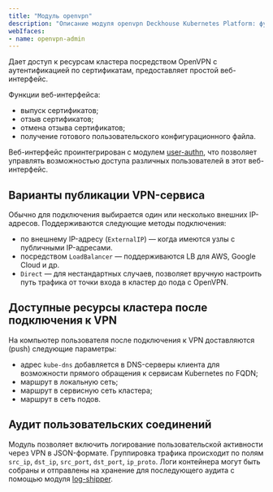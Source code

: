 ```yaml
---
title: "Модуль openvpn"
description: "Описание модуля openvpn Deckhouse Kubernetes Platform: функции, веб-интерфейс, варианты публикации VPN-сервиса, доступные ресурсы кластера после подключения и аудит пользовательских соединений."
webIfaces:
- name: openvpn-admin
---
```


Дает доступ к ресурсам кластера посредством OpenVPN с аутентификацией по сертификатам, предоставляет простой веб-интерфейс.

Функции веб-интерфейса:
- выпуск сертификатов;
- отзыв сертификатов;
- отмена отзыва сертификатов;
- получение готового пользовательского конфигурационного файла.

Веб-интерфейс проинтегрирован с модулем [user-authn](../user-authn/), что позволяет управлять возможностью доступа различных пользователей в этот веб-интерфейс.

## Варианты публикации VPN-сервиса

Обычно для подключения выбирается один или несколько внешних IP-адресов. Поддерживаются следующие методы подключения:
- по внешнему IP-адресу (`ExternalIP`) — когда имеются узлы с публичными IP-адресами.
- посредством `LoadBalancer` — поддерживаются LB для AWS, Google Cloud и др.
- `Direct` — для нестандартных случаев, позволяет вручную настроить путь трафика от точки входа в кластер до пода с OpenVPN.

## Доступные ресурсы кластера после подключения к VPN

На компьютер пользователя после подключения к VPN доставляются (push) следующие параметры:
- адрес `kube-dns` добавляется в DNS-серверы клиента для возможности прямого обращения к сервисам Kubernetes по FQDN;
- маршрут в локальную сеть;
- маршрут в сервисную сеть кластера;
- маршрут в сеть подов.

## Аудит пользовательских соединений

Модуль позволяет включить логирование пользовательской активности через VPN в JSON-формате. Группировка трафика происходит по полям `src_ip`, `dst_ip`, `src_port`, `dst_port`, `ip_proto`. Логи контейнера могут быть собраны и отправлены на хранение для последующего аудита с помощью модуля [log-shipper](../log-shipper/).
